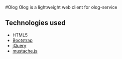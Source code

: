 #Olog
Olog is a lightweight web client for olog-service

## Technologies used

 * HTML5
 * [Bootstrap](http://twitter.github.io/bootstrap/)
 * [jQuery](http://jquery.com/)
 * [mustache.js](https://github.com/janl/mustache.js)
